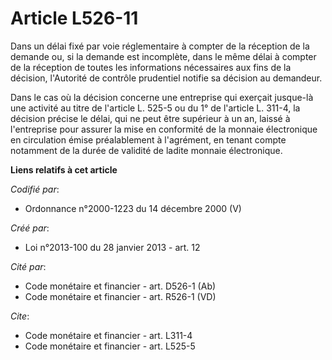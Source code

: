 # Article L526-11

Dans un délai fixé par voie réglementaire à compter de la réception de la demande ou, si la demande est incomplète, dans le
même délai à compter de la réception de toutes les informations nécessaires aux fins de la décision, l'Autorité de contrôle
prudentiel notifie sa décision au demandeur. 

Dans le cas où la décision concerne une entreprise qui exerçait jusque-là une activité au titre de l'article L. 525-5 ou du
1° de l'article L. 311-4, la décision précise le délai, qui ne peut être supérieur à un an, laissé à l'entreprise pour
assurer la mise en conformité de la monnaie électronique en circulation émise préalablement à l'agrément, en tenant compte
notamment de la durée de validité de ladite monnaie électronique.

**Liens relatifs à cet article**

_Codifié par_:

  - Ordonnance n°2000-1223 du 14 décembre 2000 (V)

_Créé par_:

  - Loi n°2013-100 du 28 janvier 2013 - art. 12

_Cité par_:

  - Code monétaire et financier - art. D526-1 (Ab)
  - Code monétaire et financier - art. R526-1 (VD)

_Cite_:

  - Code monétaire et financier - art. L311-4
  - Code monétaire et financier - art. L525-5
